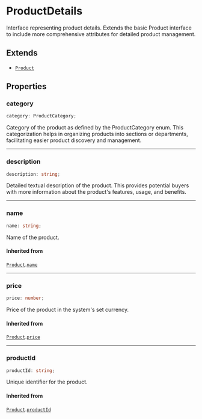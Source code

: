 # ProductDetails

Interface representing product details.
Extends the basic Product interface to include more comprehensive attributes for detailed product management.

## Extends

- [`Product`](Product.md)

## Properties

### category

```ts
category: ProductCategory;
```

Category of the product as defined by the ProductCategory enum. This categorization helps in organizing products
into sections or departments, facilitating easier product discovery and management.

***

### description

```ts
description: string;
```

Detailed textual description of the product. This provides potential buyers with more information about the
product's features, usage, and benefits.

***

### name

```ts
name: string;
```

Name of the product.

#### Inherited from

[`Product`](Product.md).[`name`](Product.md#name)

***

### price

```ts
price: number;
```

Price of the product in the system's set currency.

#### Inherited from

[`Product`](Product.md).[`price`](Product.md#price)

***

### productId

```ts
productId: string;
```

Unique identifier for the product.

#### Inherited from

[`Product`](Product.md).[`productId`](Product.md#productid)
